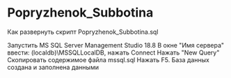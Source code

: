 # Popryzhenok_Subbotina
Как развернуть скрипт Popryzhenok_Subbotina.sql

Запустить MS SQL Server Management Studio 18.8
В окне "Имя сервера" ввести: (localdb)\MSSQLLocalDB, нажать Connect
Нажать "New Query"
Скопировать содержимое файла mssql.sql
Нажать F5. База данных создана и заполнена данными

